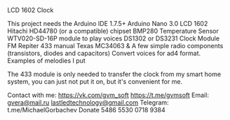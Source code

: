 LCD 1602 Clock

This project needs the Arduino IDE 1.7.5+
Arduino Nano 3.0
LCD 1602 Hitachi HD44780 (or a compatible) chipset
BMP280 Temperature Sensor
WTV020-SD-16P module to play voices
DS1302 or DS3231 Clock Module
FM Repiter 433 manual
Texas MC34063
& A few simple radio components (transistors, diodes and capacitors)
Convert voices for ad4 format. 
Examples of melodies I put

The 433 module is only needed to transfer the clock from my smart home system, you can just not put it on, but it's convenient for me. 

Contact with me:
https://vk.com/gvm_soft
https://t.me/gvmsoft
Email: gvera@mail.ru
lastledtechnology@gmail.com
Telegram: t.me/MichaelGorbachev
Donate 5486 5530 0718 9384

